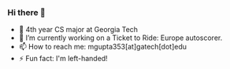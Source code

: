 ### Hi there 👋

- 🌱 4th year CS major at Georgia Tech
- 🔭 I’m currently working on a Ticket to Ride: Europe autoscorer.
- 📫 How to reach me: mgupta353[at]gatech[dot]edu
- ⚡ Fun fact: I'm left-handed!

